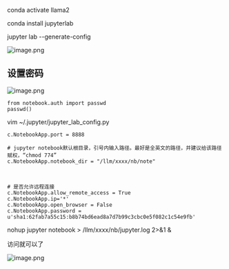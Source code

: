 conda activate llama2

conda install jupyterlab

jupyter lab --generate-config

![image.png](https://gitee.com/hxc8/images10/raw/master/img/202407291347846.png)


## 设置密码

![image.png](https://gitee.com/hxc8/images10/raw/master/img/202407291347606.png)


```
from notebook.auth import passwd
passwd()
```

vim ~/.jupyter/jupyter_lab_config.py

```
c.NotebookApp.port = 8888

# jupyter notebook默认根目录，引号内输入路径。最好是全英文的路径，并建议给该路径赋权，“chmod 774”
c.NotebookApp.notebook_dir = "/llm/xxxx/nb/note"



# 是否允许远程连接
c.NotebookApp.allow_remote_access = True
c.NotebookApp.ip='*'
c.NotebookApp.open_browser = False
c.NotebookApp.password = u'sha1:62fab7a55c15:b8b74bd6ead8a7d7b99c3cbc0e5f082c1c54e9fb'

```

nohup jupyter notebook > /llm/xxxx/nb/jupyter.log 2>&1 &

访问就可以了

![image.png](https://gitee.com/hxc8/images10/raw/master/img/202407291348309.png)
